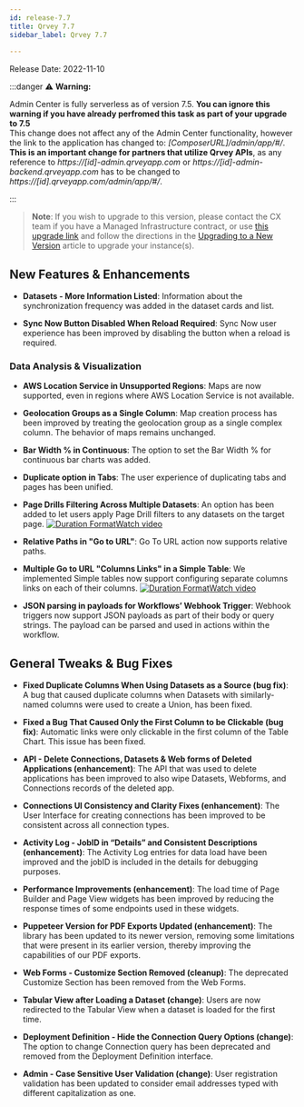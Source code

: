 ```yaml
---
id: release-7.7
title: Qrvey 7.7
sidebar_label: Qrvey 7.7
 
---
```

<div>

Release Date: 2022-11-10

:::danger :warning: **Warning:**

Admin Center is fully serverless as of version 7.5. 
 **You can ignore this warning if you have already perfromed this task as part of your upgrade to 7.5**  
This change does not affect any of the Admin Center functionality, however the link to the application has changed to:  *[ComposerURL]/admin/app/#/*. **This is an important change for partners that utilize Qrvey APIs**, as any reference to *https://[id]-admin.qrveyapp.com* or *https://[id]-admin-backend.qrveyapp.com* has to be changed to *https://[id].qrveyapp.com/admin/app/#/*. 

:::

 >**Note**: If you wish to upgrade to this version, please contact the CX team if you have a Managed Infrastructure contract, or use <a href="https://qrvey-autodeployapp.s3.amazonaws.com/deploy/autodeployappCloudformation-enterprise-7.7.json" target="_blank">this upgrade link</a> and follow the directions in the [Upgrading to a New Version](../get-started/upgrading-versions.md) article to upgrade your instance(s). 


## New Features & Enhancements
 

* **Datasets - More Information Listed**: Information about the synchronization frequency was added in the dataset cards and list.

* **Sync Now Button Disabled When Reload Required**: Sync Now user experience has been improved by disabling the button when a reload is required. 

 
### Data Analysis & Visualization

* **AWS Location Service in Unsupported Regions**: Maps are now supported, even in regions where AWS Location Service is not available.

* **Geolocation Groups as a Single Column**: Map creation process has been improved by treating the geolocation group as a single complex column. The behavior of maps remains unchanged.

* **Bar Width % in Continuous**: The option to set the Bar Width % for continuous bar charts was added.

* **Duplicate option in Tabs**: The user experience of duplicating tabs and pages has been unified.

* **Page Drills Filtering Across Multiple Datasets**: An option has been added to let users apply Page Drill filters to any datasets on the target page. <a href="/docs/video-training/release/version-7.7#page-drills-across-multiple-datasets" target="_blank" className="tooltip"><img alt="Duration Format" src="https://s3.amazonaws.com/cdn.qrvey.com/documentation_assets/release-notes/video_icon.png#thumbnail-20" className="video-icon-png" /><span className="tooltiptext">Watch video</span></a>

* **Relative Paths in "Go to URL"**: Go To URL action now supports relative paths.

* **Multiple Go to URL "Columns Links" in a Simple Table**: We implemented Simple tables now support configuring separate columns links on each of their columns. <a href="/docs/video-training/release/version-7.7#multiple-go-to-url-column-links" target="_blank" className="tooltip"><img alt="Duration Format" src="https://s3.amazonaws.com/cdn.qrvey.com/documentation_assets/release-notes/video_icon.png#thumbnail-20" className="video-icon-png" /><span className="tooltiptext">Watch video</span></a>

* **JSON parsing in payloads for Workflows’ Webhook Trigger**: Webhook triggers now support JSON payloads as part of their body or query strings. The payload can be parsed and used in actions within the workflow.

## General Tweaks & Bug Fixes

* **Fixed Duplicate Columns When Using Datasets as a Source (bug fix)**: A bug that caused duplicate columns when Datasets with similarly-named columns were used to create a Union, has been fixed.

* **Fixed a Bug That Caused Only the First Column to be Clickable (bug fix)**: Automatic links were only clickable in the first column of the Table Chart. This issue has been fixed.

* **API - Delete Connections, Datasets & Web forms of Deleted Applications (enhancement)**: The API that was used to delete applications has been improved to also wipe Datasets, Webforms, and Connections records of the deleted app.

* **Connections UI Consistency and Clarity Fixes (enhancement)**: The User Interface for creating connections has been improved to be consistent across all connection types.

* **Activity Log - JobID in “Details” and Consistent Descriptions (enhancement)**: The Activity Log entries for data load have been improved and the jobID is included in the details for debugging purposes.

* **Performance Improvements (enhancement)**: The load time of Page Builder and Page View widgets has been improved by reducing the response times of some endpoints used in these widgets.

* **Puppeteer Version for PDF Exports Updated (enhancement)**: The library has been updated to its newer version, removing some limitations that were present in its earlier version, thereby improving the capabilities of our PDF exports.

* **Web Forms - Customize Section Removed (cleanup)**: The deprecated Customize Section has been removed from the Web Forms.

* **Tabular View after Loading a Dataset (change)**: Users are now redirected to the Tabular View when a dataset is loaded for the first time.

* **Deployment Definition - Hide the Connection Query Options (change)**: The option to change Connection query has been deprecated and removed from the Deployment Definition interface.

* **Admin - Case Sensitive User Validation (change)**: User registration validation has been updated to consider email addresses typed with different capitalization as one.


</div>
